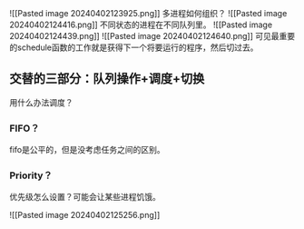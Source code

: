 ![[Pasted image 20240402123925.png]]
多进程如何组织？
![[Pasted image 20240402124416.png]]
不同状态的进程在不同队列里。
![[Pasted image 20240402124439.png]]
![[Pasted image 20240402124640.png]]
可见最重要的schedule函数的工作就是获得下一个将要运行的程序，然后切过去。
## 交替的三部分：队列操作+调度+切换
用什么办法调度？
### FIFO？
fifo是公平的，但是没考虑任务之间的区别。
### Priority？
优先级怎么设置？可能会让某些进程饥饿。

![[Pasted image 20240402125256.png]]
